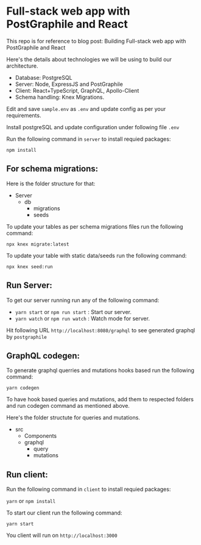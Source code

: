 # Full-stack web app with PostGraphile and React

This repo is for reference to blog post: Building Full-stack web app with PostGraphile and React

Here's the details about technologies we will be using to build our architecture.

- Database: PostgreSQL
- Server: Node, ExpressJS and PostGraphile
- Client: React+TypeScript, GraphQL, Apollo-Client
- Schema handling: Knex Migrations.

Edit and save `sample.env` as `.env` and update config as per your requirements.

Install postgreSQL and update configuration under following file `.env`

Run the following command in `server` to install requied packages:

`npm install`



## For schema migrations:

Here is the folder structure for that: 
- Server
  - db
    - migrations
    - seeds

To update your tables as per schema migrations files run the following command:

`npx knex migrate:latest`

To update your table with static data/seeds run the following command:

`npx knex seed:run`



## Run Server:

To get our server running run any of the following command:

- `yarn start` or `npm run start` : Start our server.
- `yarn watch` or `npm run watch` : Watch mode for server.


Hit following URL `http://localhost:8080/graphql` to see generated graphql by `postgraphile`


## GraphQL codegen:
To generate graphql querries and mutations hooks based run the following command:

`yarn codegen`


To have hook based queries and mutations, add them to respected folders and run codegen command as mentioned above.

Here's the folder structute for queries and mutations.

- src
    - Components
    - graphql
        - query
        - mutations
        


## Run client:
Run the following command in `client` to install requied packages:

`yarn` or `npm install`


To start our client run the following command:


`yarn start`

You client will run on `http://localhost:3000`

        
